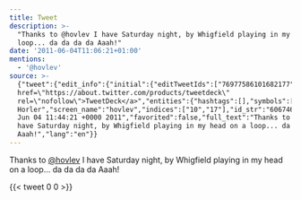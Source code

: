 ```yaml
---
title: Tweet
description: >-
  "Thanks to @hovlev I have Saturday night, by Whigfield playing in my head on a
  loop... da da da da Aaah!"
date: '2011-06-04T11:06:21+01:00'
mentions:
  - '@hovlev'
source: >-
  {"tweet":{"edit_info":{"initial":{"editTweetIds":["76977586101682177"],"editableUntil":"2011-06-04T12:44:21.358Z","editsRemaining":"5","isEditEligible":true}},"retweeted":false,"source":"<a
  href=\"https://about.twitter.com/products/tweetdeck\"
  rel=\"nofollow\">TweetDeck</a>","entities":{"hashtags":[],"symbols":[],"user_mentions":[{"name":"Mick
  Horler","screen_name":"hovlev","indices":["10","17"],"id_str":"60674698","id":"60674698"}],"urls":[]},"display_text_range":["0","103"],"favorite_count":"0","id_str":"76977586101682177","truncated":false,"retweet_count":"0","id":"76977586101682177","created_at":"Sat
  Jun 04 11:44:21 +0000 2011","favorited":false,"full_text":"Thanks to @hovlev I
  have Saturday night, by Whigfield playing in my head on a loop... da da da da
  Aaah!","lang":"en"}}
---
```

Thanks to [@hovlev](https://twitter.com/@hovlev) I have Saturday night, by Whigfield playing in my head on a loop... da da da da Aaah!
    
{{< tweet 0 0 >}}
    
